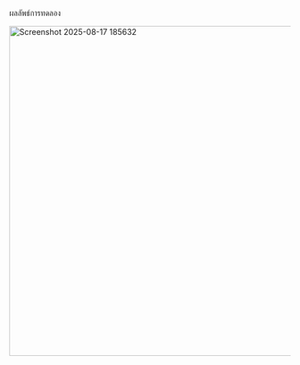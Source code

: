ผลลัพธ์การทดลอง

<img width="580" height="590" alt="Screenshot 2025-08-17 185632" src="https://github.com/user-attachments/assets/92715a2f-4468-4165-b679-350dcdb7ae28" />


